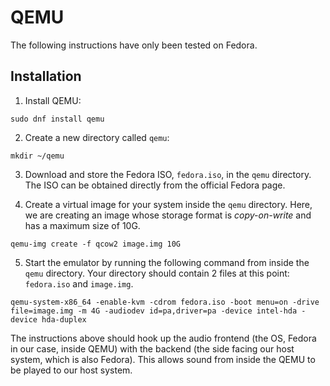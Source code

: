 # QEMU

The following instructions have only been tested on Fedora. 

## Installation

1. Install QEMU:

```
sudo dnf install qemu
```

2. Create a new directory called `qemu`:
```
mkdir ~/qemu
```

3. Download and store the Fedora ISO, `fedora.iso`, in the `qemu` directory. The ISO can be obtained directly from the official Fedora page.

4. Create a virtual image for your system inside the `qemu` directory. Here, we are creating an image whose storage format is _copy-on-write_ and has a maximum size of 10G.
```
qemu-img create -f qcow2 image.img 10G
```

5. Start the emulator by running the following command from inside the `qemu` directory. Your directory should contain 2 files at this point: `fedora.iso` and `image.img`.
```
qemu-system-x86_64 -enable-kvm -cdrom fedora.iso -boot menu=on -drive file=image.img -m 4G -audiodev id=pa,driver=pa -device intel-hda -device hda-duplex
```

The instructions above should hook up the audio frontend (the OS, Fedora in our case, inside QEMU) with the backend (the side facing our host system, which is also Fedora). This allows sound from inside the QEMU to be played to our host system.
